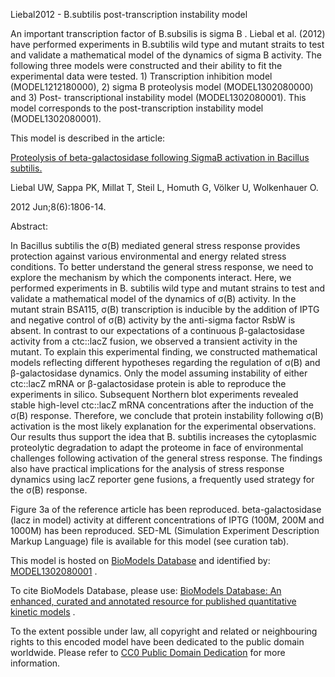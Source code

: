

Liebal2012 - B.subtilis post-transcription instability model

An important transcription factor of B.subsilis is sigma B . Liebal et al.
(2012) have performed experiments in B.subtilis wild type and mutant straits
to test and validate a mathematical model of the dynamics of sigma B activity.
The following three models were constructed and their ability to fit the
experimental data were tested. 1) Transcription inhibition model
(MODEL1212180000), 2) sigma B proteolysis model (MODEL1302080000) and 3) Post-
transcriptional instability model (MODEL1302080001). This model corresponds to
the post-transcription instability model (MODEL1302080001).

This model is described in the article:

[Proteolysis of beta-galactosidase following SigmaB activation in Bacillus
subtilis.](http://identifiers.org/pubmed/22511268)

Liebal UW, Sappa PK, Millat T, Steil L, Homuth G, Völker U, Wolkenhauer O.

2012 Jun;8(6):1806-14.

Abstract:

In Bacillus subtilis the σ(B) mediated general stress response provides
protection against various environmental and energy related stress conditions.
To better understand the general stress response, we need to explore the
mechanism by which the components interact. Here, we performed experiments in
B. subtilis wild type and mutant strains to test and validate a mathematical
model of the dynamics of σ(B) activity. In the mutant strain BSA115, σ(B)
transcription is inducible by the addition of IPTG and negative control of
σ(B) activity by the anti-sigma factor RsbW is absent. In contrast to our
expectations of a continuous β-galactosidase activity from a ctc::lacZ fusion,
we observed a transient activity in the mutant. To explain this experimental
finding, we constructed mathematical models reflecting different hypotheses
regarding the regulation of σ(B) and β-galactosidase dynamics. Only the model
assuming instability of either ctc::lacZ mRNA or β-galactosidase protein is
able to reproduce the experiments in silico. Subsequent Northern blot
experiments revealed stable high-level ctc::lacZ mRNA concentrations after the
induction of the σ(B) response. Therefore, we conclude that protein
instability following σ(B) activation is the most likely explanation for the
experimental observations. Our results thus support the idea that B. subtilis
increases the cytoplasmic proteolytic degradation to adapt the proteome in
face of environmental challenges following activation of the general stress
response. The findings also have practical implications for the analysis of
stress response dynamics using lacZ reporter gene fusions, a frequently used
strategy for the σ(B) response.

Figure 3a of the reference article has been reproduced. beta-galactosidase
(lacz in model) activity at different concentrations of IPTG (100M, 200M and
1000M) has been reproduced. SED-ML (Simulation Experiment Description Markup
Language) file is available for this model (see curation tab).

This model is hosted on [BioModels Database](http://www.ebi.ac.uk/biomodels/)
and identified by:
[MODEL1302080001](http://identifiers.org/biomodels.db/MODEL1302080001) .

To cite BioModels Database, please use: [BioModels Database: An enhanced,
curated and annotated resource for published quantitative kinetic
models](http://identifiers.org/pubmed/20587024) .

To the extent possible under law, all copyright and related or neighbouring
rights to this encoded model have been dedicated to the public domain
worldwide. Please refer to [CC0 Public Domain
Dedication](http://creativecommons.org/publicdomain/zero/1.0/) for more
information.

